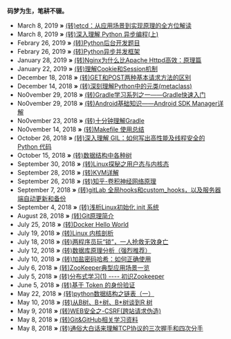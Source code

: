 **码梦为生，笔耕不辍。**

* March 8, 2019 **»** [(转)etcd：从应用场景到实现原理的全方位解读](https://infoq.cn/article/etcd-interpretation-application-scenario-implement-principle)
* March 8, 2019 **»** [(转)深入理解 Python 异步编程(上)](http://python.jobbole.com/88291/)
* Febrary 26, 2019 **»** [(转)Python后台开发题目](https://note.youdao.com/ynoteshare1/index.html?id=64f202f11b315f1af7b5f6306f374b38&type=note#/)
* Febrary 26, 2019 **»** [(转)Python异步并发框架](https://blog.csdn.net/screaming/article/details/51377870)
* January 28, 2019 **»** [(转)Nginx为什么比Apache Httpd高效：原理篇](http://www.mamicode.com/info-detail-1156329.html)
* January 22, 2019 **»** [(转)理解Cookie和Session机制](https://www.cnblogs.com/andy-zhou/p/5360107.html)
* December 18, 2018 **»** [(转)GET和POST两种基本请求方法的区别](http://www.cnblogs.com/logsharing/p/8448446.html)
* December 14, 2018 **»** [(转)深刻理解Python中的元类(metaclass)](http://blog.jobbole.com/21351/)
* No0vember 29, 2018 **»** [(转)Gradle学习系列之一——Gradle快速入门](https://www.cnblogs.com/CloudTeng/p/3417762.html)
* No0vember 29, 2018 **»** [(转)Android基础知识——Android SDK Manager详解](https://blog.csdn.net/u011026779/article/details/53178602)
* No0vember 23, 2018 **»** [(转)十分钟理解Gradle](https://www.cnblogs.com/Bonker/p/5619458.html)
* No0vember 14, 2018 **»** [(转)Makefile 使用总结](https://www.cnblogs.com/wang_yb/p/3990952.html)
* October 26, 2018 **»** [(转)深入理解 GIL：如何写出高性能及线程安全的 Python 代码](http://python.jobbole.com/87743/)
* October 15, 2018 **»** [(转)数据结构中各种树](http://blog.jobbole.com/111680/)
* September 30, 2018 **»** [(转)Linux探秘之用户态与内核态](https://www.cnblogs.com/bakari/p/5520860.html)
* September 28, 2018 **»** [(转)KVM详解](https://blog.csdn.net/bbwangj/article/details/80465320)
* September 26, 2018 **»** [(转)知乎-卷积神经网络原理](https://www.zhihu.com/question/39022858)
* September 7, 2018 **»** [(转)gitLab 全局hooks和custom_hooks，以及服务器端自动更新和备份](http://m635674608.iteye.com/blog/2401231)
* September 4, 2018 **»** [(转)浅析Linux初始化 init 系统](https://www.cnblogs.com/fah936861121/category/954911.html)
* August 28, 2018 **»** [(转)Git原理简介](https://www.cnblogs.com/yelbosh/p/7471979.html)
* July 25, 2018 **»** [(转)Docker Hello World](http://www.runoob.com/docker/docker-hello-world.html)
* July 19, 2018 **»** [(转)Linux 内核剖析](https://www.ibm.com/developerworks/cn/linux/l-linux-kernel/)
* July 18, 2018 **»** [(转)两程序员玩“锁”，一人抢救无效身亡](https://zhuanlan.zhihu.com/p/34510121)
* July 12, 2018 **»** [(转)数据库原理分析（强烈推荐）](https://blog.csdn.net/ptsx0607/article/details/68941750)
* July 10, 2018 **»** [(转)加盐密码哈希：如何正确使用](http://blog.jobbole.com/61872/)
* July 6, 2018 **»** [(转)ZooKeeper典型应用场景一览](https://zhuanlan.zhihu.com/p/21625519)
* July 5, 2018 **»** [(转)分布式学习(1) ---- 初识Zookeeper](https://zhuanlan.zhihu.com/p/24996631)
* June 5, 2018 **»** [(转)基于 Token 的身份验证](https://ninghao.net/blog/2834)
* May 22, 2018 **»** [(转)python数据结构之链表（一）](https://www.cnblogs.com/king-ding/p/pythonchaintable.html)
* May 10, 2018 **»** [(转)从B树、B+树、B*树谈到R 树](https://blog.csdn.net/v_july_v/article/details/6530142)
* May 9, 2018 **»** [(转)WEB安全之-CSRF(跨站请求伪造)](https://www.jianshu.com/p/855395f9603b)
* May 8, 2018 **»** [(转)Git&GitHub相关学习资料](https://github.com/xirong/my-git)
* May 8, 2018 **»** [(转)通俗大白话来理解TCP协议的三次握手和四次分手](https://github.com/jawil/blog/issues/14)
